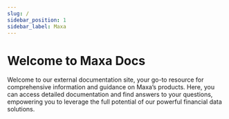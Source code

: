 ```yaml
---
slug: /
sidebar_position: 1
sidebar_label: Maxa
---
```


# Welcome to Maxa Docs

Welcome to our external documentation site, your go-to resource for comprehensive information and guidance on Maxa’s
products. Here, you can access detailed documentation and find answers to your questions, empowering you to leverage the
full potential of our powerful financial data solutions.
